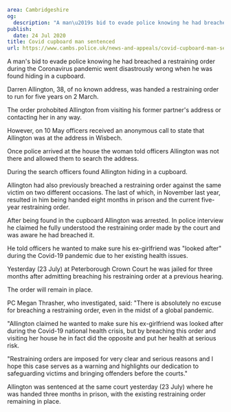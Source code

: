 ```yaml
area: Cambridgeshire
og:
  description: "A man\u2019s bid to evade police knowing he had breached a restraining order during the Coronavirus pandemic went disastrously wrong when he was found hiding in a cupboard."
publish:
  date: 24 Jul 2020
title: Covid cupboard man sentenced
url: https://www.cambs.police.uk/news-and-appeals/covid-cupboard-man-sentenced
```

A man's bid to evade police knowing he had breached a restraining order during the Coronavirus pandemic went disastrously wrong when he was found hiding in a cupboard.

Darren Allington, 38, of no known address, was handed a restraining order to run for five years on 2 March.

The order prohobited Allington from visiting his former partner's address or contacting her in any way.

However, on 10 May officers received an anonymous call to state that Allington was at the address in Wisbech.

Once police arrived at the house the woman told officers Allington was not there and allowed them to search the address.

During the search officers found Allington hiding in a cupboard.

Allington had also previously breached a restraining order against the same victim on two different occasions. The last of which, in November last year, resulted in him being handed eight months in prison and the current five-year restraining order.

After being found in the cupboard Allington was arrested. In police interview he claimed he fully understood the restraining order made by the court and was aware he had breached it.

He told officers he wanted to make sure his ex-girlfriend was "looked after" during the Covid-19 pandemic due to her existing health issues.

Yesterday (23 July) at Peterborough Crown Court he was jailed for three months after admitting breaching his restraining order at a previous hearing.

The order will remain in place.

PC Megan Thrasher, who investigated, said: "There is absolutely no excuse for breaching a restraining order, even in the midst of a global pandemic.

"Allington claimed he wanted to make sure his ex-girlfriend was looked after during the Covid-19 national health crisis, but by breaching this order and visiting her house he in fact did the opposite and put her health at serious risk.

"Restraining orders are imposed for very clear and serious reasons and I hope this case serves as a warning and highlights our dedication to safeguarding victims and bringing offenders before the courts."

Allington was sentenced at the same court yesterday (23 July) where he was handed three months in prison, with the existing restraining order remaining in place.
